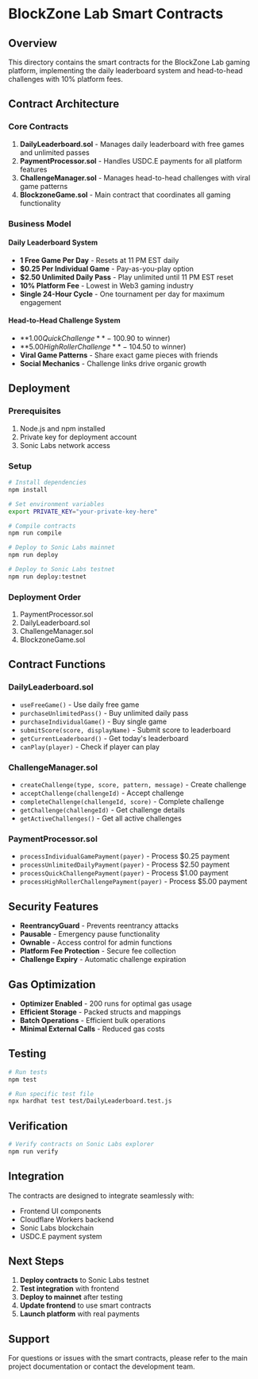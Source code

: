 # BlockZone Lab Smart Contracts

## Overview

This directory contains the smart contracts for the BlockZone Lab gaming platform, implementing the daily leaderboard system and head-to-head challenges with 10% platform fees.

## Contract Architecture

### Core Contracts

1. **DailyLeaderboard.sol** - Manages daily leaderboard with free games and unlimited passes
2. **PaymentProcessor.sol** - Handles USDC.E payments for all platform features
3. **ChallengeManager.sol** - Manages head-to-head challenges with viral game patterns
4. **BlockzoneGame.sol** - Main contract that coordinates all gaming functionality

### Business Model

#### Daily Leaderboard System
- **1 Free Game Per Day** - Resets at 11 PM EST daily
- **$0.25 Per Individual Game** - Pay-as-you-play option
- **$2.50 Unlimited Daily Pass** - Play unlimited until 11 PM EST reset
- **10% Platform Fee** - Lowest in Web3 gaming industry
- **Single 24-Hour Cycle** - One tournament per day for maximum engagement

#### Head-to-Head Challenge System
- **$1.00 Quick Challenge** - 10% platform fee ($0.90 to winner)
- **$5.00 High Roller Challenge** - 10% platform fee ($4.50 to winner)
- **Viral Game Patterns** - Share exact game pieces with friends
- **Social Mechanics** - Challenge links drive organic growth

## Deployment

### Prerequisites
1. Node.js and npm installed
2. Private key for deployment account
3. Sonic Labs network access

### Setup
```bash
# Install dependencies
npm install

# Set environment variables
export PRIVATE_KEY="your-private-key-here"

# Compile contracts
npm run compile

# Deploy to Sonic Labs mainnet
npm run deploy

# Deploy to Sonic Labs testnet
npm run deploy:testnet
```

### Deployment Order
1. PaymentProcessor.sol
2. DailyLeaderboard.sol
3. ChallengeManager.sol
4. BlockzoneGame.sol

## Contract Functions

### DailyLeaderboard.sol
- `useFreeGame()` - Use daily free game
- `purchaseUnlimitedPass()` - Buy unlimited daily pass
- `purchaseIndividualGame()` - Buy single game
- `submitScore(score, displayName)` - Submit score to leaderboard
- `getCurrentLeaderboard()` - Get today's leaderboard
- `canPlay(player)` - Check if player can play

### ChallengeManager.sol
- `createChallenge(type, score, pattern, message)` - Create challenge
- `acceptChallenge(challengeId)` - Accept challenge
- `completeChallenge(challengeId, score)` - Complete challenge
- `getChallenge(challengeId)` - Get challenge details
- `getActiveChallenges()` - Get all active challenges

### PaymentProcessor.sol
- `processIndividualGamePayment(payer)` - Process $0.25 payment
- `processUnlimitedDailyPayment(payer)` - Process $2.50 payment
- `processQuickChallengePayment(payer)` - Process $1.00 payment
- `processHighRollerChallengePayment(payer)` - Process $5.00 payment

## Security Features

- **ReentrancyGuard** - Prevents reentrancy attacks
- **Pausable** - Emergency pause functionality
- **Ownable** - Access control for admin functions
- **Platform Fee Protection** - Secure fee collection
- **Challenge Expiry** - Automatic challenge expiration

## Gas Optimization

- **Optimizer Enabled** - 200 runs for optimal gas usage
- **Efficient Storage** - Packed structs and mappings
- **Batch Operations** - Efficient bulk operations
- **Minimal External Calls** - Reduced gas costs

## Testing

```bash
# Run tests
npm test

# Run specific test file
npx hardhat test test/DailyLeaderboard.test.js
```

## Verification

```bash
# Verify contracts on Sonic Labs explorer
npm run verify
```

## Integration

The contracts are designed to integrate seamlessly with:
- Frontend UI components
- Cloudflare Workers backend
- Sonic Labs blockchain
- USDC.E payment system

## Next Steps

1. **Deploy contracts** to Sonic Labs testnet
2. **Test integration** with frontend
3. **Deploy to mainnet** after testing
4. **Update frontend** to use smart contracts
5. **Launch platform** with real payments

## Support

For questions or issues with the smart contracts, please refer to the main project documentation or contact the development team. 